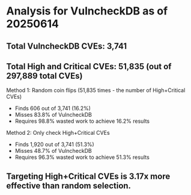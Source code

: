 # Analysis for VulncheckDB as of 20250614

## Total VulncheckDB CVEs: 3,741
## Total High and Critical CVEs: 51,835 (out of 297,889 total CVEs)

Method 1: Random coin flips (51,835 times - the number of High+Critical CVEs)
  - Finds 606 out of 3,741 (16.2%)
  - Misses 83.8% of VulncheckDB
  - Requires 98.8% wasted work to achieve 16.2% results

Method 2: Only check High+Critical CVEs
  - Finds 1,920 out of 3,741 (51.3%)
  - Misses 48.7% of VulncheckDB
  - Requires 96.3% wasted work to achieve 51.3% results

## Targeting High+Critical CVEs is 3.17x more effective than random selection.
